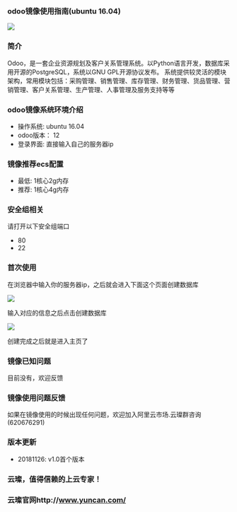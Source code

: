 ### odoo镜像使用指南(ubuntu 16.04)

![](https://upload-images.jianshu.io/upload_images/3778244-d35c407c16d30e03.png?imageMogr2/auto-orient/strip%7CimageView2/2/w/1240)

### 简介

Odoo，是一套企业资源规划及客户关系管理系统。以Python语言开发，数据库采用开源的PostgreSQL，系统以GNU GPL开源协议发布。 系统提供较灵活的模块架构，常用模块包括：采购管理、销售管理、库存管理、财务管理、货品管理、营销管理、客户关系管理、生产管理、人事管理及服务支持等等

### odoo镜像系统环境介绍

- 操作系统: ubuntu 16.04
- odoo版本： 12
- 登录界面: 直接输入自己的服务器ip

### 镜像推荐ecs配置

- 最低: 1核心2g内存
- 推荐: 1核心4g内存

### 安全组相关

请打开以下安全组端口

- 80
- 22

### 首次使用

在浏览器中输入你的服务器ip，之后就会进入下面这个页面创建数据库

![](https://upload-images.jianshu.io/upload_images/3778244-939657fd46a44084.png?imageMogr2/auto-orient/strip%7CimageView2/2/w/1240)

输入对应的信息之后点击创建数据库

![](https://upload-images.jianshu.io/upload_images/3778244-e96c178bd6bc1383.png?imageMogr2/auto-orient/strip%7CimageView2/2/w/1240)

创建完成之后就是进入主页了

### 镜像已知问题

目前没有，欢迎反馈

### 镜像使用问题反馈

如果在镜像使用的时候出现任何问题，欢迎加入阿里云市场.云璨群咨询(620676291)

### 版本更新

- 20181126: v1.0首个版本

### 云璨，值得信赖的上云专家！

### 云璨官网http://www.yuncan.com/